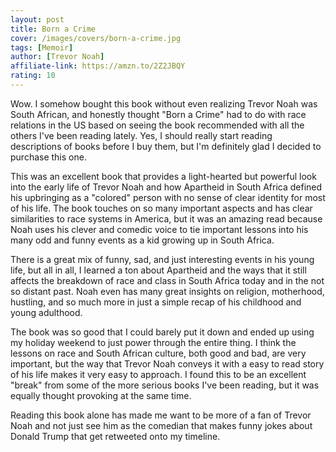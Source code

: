 ```yaml
---
layout: post
title: Born a Crime
cover: /images/covers/born-a-crime.jpg
tags: [Memoir]
author: [Trevor Noah]
affiliate-link: https://amzn.to/2Z2JBQY
rating: 10
---
```


Wow. I somehow bought this book without even realizing Trevor Noah was South African, and honestly thought "Born a Crime" had to do with race relations in the US based on seeing the book recommended with all the others I've been reading lately. Yes, I should really start reading descriptions of books before I buy them, but I'm definitely glad I decided to purchase this one.

This was an excellent book that provides a light-hearted but powerful look into the early life of Trevor Noah and how Apartheid in South Africa defined his upbringing as a "colored" person with no sense of clear identity for most of his life. The book touches on so many important aspects and has clear similarities to race systems in America, but it was an amazing read because Noah uses his clever and comedic voice to tie important lessons into his many odd and funny events as a kid growing up in South Africa.

There is a great mix of funny, sad, and just interesting events in his young life, but all in all, I learned a ton about Apartheid and the ways that it still affects the breakdown of race and class in South Africa today and in the not so distant past. Noah even has many great insights on religion, motherhood, hustling, and so much more in just a simple recap of his childhood and young adulthood.

The book was so good that I could barely put it down and ended up using my holiday weekend to just power through the entire thing. I think the lessons on race and South African culture, both good and bad, are very important, but the way that Trevor Noah conveys it with a easy to read story of his life makes it very easy to approach. I found this to be an excellent "break" from some of the more serious books I've been reading, but it was equally thought provoking at the same time.

Reading this book alone has made me want to be more of a fan of Trevor Noah and not just see him as the comedian that makes funny jokes about Donald Trump that get retweeted onto my timeline.
